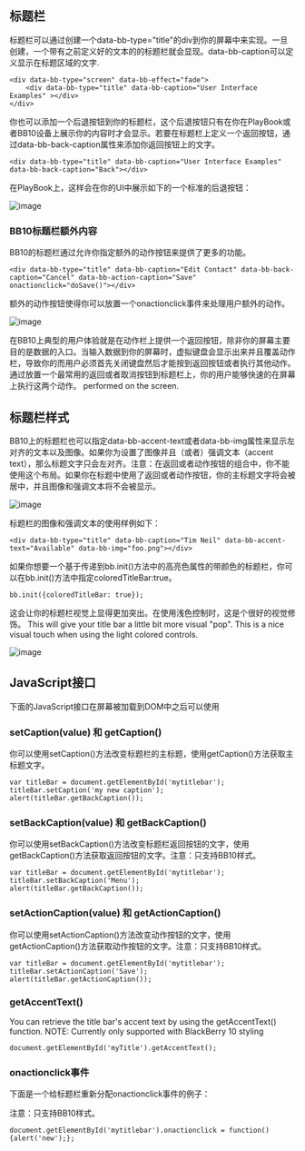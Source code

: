 标题栏
-

标题栏可以通过创建一个data-bb-type="title"的div到你的屏幕中来实现。一旦创建，一个带有之前定义好的文本的的标题栏就会显现。data-bb-caption可以定义显示在标题区域的文字.

    <div data-bb-type="screen" data-bb-effect="fade">
        <div data-bb-type="title" data-bb-caption="User Interface Examples" ></div>
    </div>
    
你也可以添加一个后退按钮到你的标题栏，这个后退按钮只有在你在PlayBook或者BB10设备上展示你的内容时才会显示。若要在标题栏上定义一个返回按钮，通过data-bb-back-caption属性来添加你返回按钮上的文字。

    <div data-bb-type="title" data-bb-caption="User Interface Examples" data-bb-back-caption="Back"></div>
    
在PlayBook上，这样会在你的UI中展示如下的一个标准的后退按钮：
    
![image](https://github.com/blackberry/bbUI.js/wiki/images/screenshots/backBtn.png)

### BB10标题栏额外内容

BB10的标题栏通过允许你指定额外的动作按钮来提供了更多的功能。

    <div data-bb-type="title" data-bb-caption="Edit Contact" data-bb-back-caption="Cancel" data-bb-action-caption="Save" onactionclick="doSave()"></div>

额外的动作按钮使得你可以放置一个onactionclick事件来处理用户额外的动作。

![image](https://github.com/blackberry/bbUI.js/wiki/images/screenshots/titleBar.png)


在BB10上典型的用户体验就是在动作栏上提供一个返回按钮，除非你的屏幕主要目的是数据的入口。当输入数据到你的屏幕时，虚拟键盘会显示出来并且覆盖动作栏，导致你的而用户必须首先关闭键盘然后才能按到返回按钮或者执行其他动作。通过放置一个最常用的返回或者取消按钮到标题栏上，你的用户能够快速的在屏幕上执行这两个动作。 performed on the screen.

标题栏样式
-

BB10上的标题栏也可以指定data-bb-accent-text或者data-bb-img属性来显示左对齐的文本以及图像。如果你为设置了图像并且（或者）强调文本（accent text），那么标题文字只会左对齐。注意：在返回或者动作按钮的组合中，你不能使用这个布局。如果你在标题中使用了返回或者动作按钮，你的主标题文字将会被居中，并且图像和强调文本将不会被显示。

![image](https://github.com/blackberry/bbUI.js/wiki/images/screenshots/titleBarImage.png)

标题栏的图像和强调文本的使用样例如下：

    <div data-bb-type="title" data-bb-caption="Tim Neil" data-bb-accent-text="Available" data-bb-img="foo.png"></div>

如果你想要一个基于传递到bb.init()方法中的高亮色属性的带颜色的标题栏，你可以在bb.init()方法中指定coloredTitleBar:true。

    bb.init({coloredTitleBar: true});

这会让你的标题栏视觉上显得更加突出。在使用浅色控制时，这是个很好的视觉修饰。
This will give your title bar a little bit more visual "pop". This is a nice visual touch when using the light colored controls.

![image](https://github.com/blackberry/bbUI.js/wiki/images/screenshots/titleBarColored.png)

JavaScript接口
-

下面的JavaScript接口在屏幕被加载到DOM中之后可以使用

### setCaption(value) 和 getCaption()

你可以使用setCaption()方法改变标题栏的主标题，使用getCaption()方法获取主标题文字。

    var titleBar = document.getElementById('mytitlebar');
    titleBar.setCaption('my new caption');
    alert(titleBar.getBackCaption());

### setBackCaption(value) 和 getBackCaption()

你可以使用setBackCaption()方法改变标题栏返回按钮的文字，使用getBackCaption()方法获取返回按钮的文字。注意：只支持BB10样式。

    var titleBar = document.getElementById('mytitlebar');
    titleBar.setBackCaption('Menu');
    alert(titleBar.getBackCaption());

### setActionCaption(value) 和 getActionCaption()

你可以使用setActionCaption()方法改变动作按钮的文字，使用getActionCaption()方法获取动作按钮的文字。注意：只支持BB10样式。

    var titleBar = document.getElementById('mytitlebar');
    titleBar.setActionCaption('Save');
    alert(titleBar.getActionCaption());

### getAccentText()

You can retrieve the title bar's accent text by using the getAccentText() function. NOTE: Currently only supported with BlackBerry 10 styling

    document.getElementById('myTitle').getAccentText();

### onactionclick事件

下面是一个给标题栏重新分配onactionclick事件的例子：

注意：只支持BB10样式。

    document.getElementById('mytitlebar').onactionclick = function(){alert('new');};
